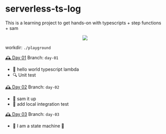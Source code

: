 # serverless-ts-log
This is a learning project to get hands-on with typescripts + step functions + sam
<p align="center">
  <img src="https://media.giphy.com/media/aCa8jFalHHJvi/giphy.gif">
</p>

workdir: `./playground`

[🕰️ Day 01](./day-01)
Branch: `day-01`
- 👋 hello world typescript lambda
- 🔍 Unit test

[🕰️ Day 02](./day-02)
Branch: `day-02`
- 🚀 sam it up 
- 🔗 add local integration test

[🕰️ Day 03](./day-03)
Branch: `day-03`
- 🦾 I am a state machine 🦿